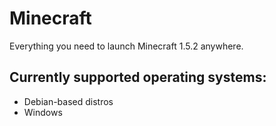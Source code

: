 # Minecraft
Everything you need to launch Minecraft 1.5.2 anywhere.

## Currently supported operating systems:
- Debian-based distros
- Windows
